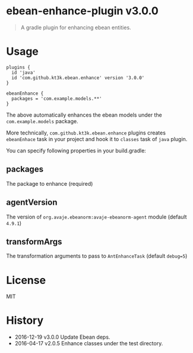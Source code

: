 # ebean-enhance-plugin v3.0.0

> A gradle plugin for enhancing ebean entities.

# Usage

```
plugins {
  id 'java'
  id 'com.github.kt3k.ebean.enhance' version '3.0.0'
}

ebeanEnhance {
  packages = 'com.example.models.**'
}
```

The above automatically enhances the ebean models under the `com.example.models` package.

More technically, `com.github.kt3k.ebean.enhance` plugins creates `ebeanEnhace` task in your project and hook it to `classes` task of `java` plugin.

You can specify following properties in your build.gradle:

## packages

The package to enhance (required)

## agentVersion

The version of `org.avaje.ebeanorm:avaje-ebeanorm-agent` module (default `4.9.1`)

## transformArgs

The transformation arguments to pass to `AntEnhanceTask` (default `debug=5`)

# License

MIT

# History

- 2016-12-19   v3.0.0   Update Ebean deps.
- 2016-04-17   v2.0.5   Enhance classes under the test directory.
